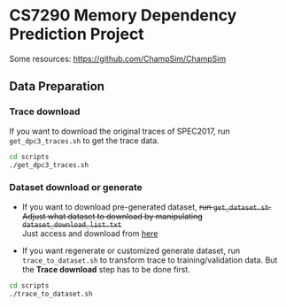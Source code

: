 # CS7290 Memory Dependency Prediction Project

Some resources:
https://github.com/ChampSim/ChampSim

## Data Preparation 

### Trace download
If you want to download the original traces of SPEC2017, run `get_dpc3_traces.sh` to get the trace data.
```sh
cd scripts
./get_dpc3_traces.sh
```
### Dataset download or generate

* If you want to download pre-generated dataset, ~~run `get_dataset.sh`. Adjust what dataset to download by manipulating `dataset_download_list.txt`~~  
Just access and download from [here](https://gtvault.sharepoint.com/sites/CS7290LoadStorePredictionProject/Shared%20Documents/dataset/)

* If you want regenerate or customized generate dataset, run `trace_to_dataset.sh` to transform trace to training/validation data. But the **Trace download** step has to be done first.
```sh
cd scripts
./trace_to_dataset.sh
```
